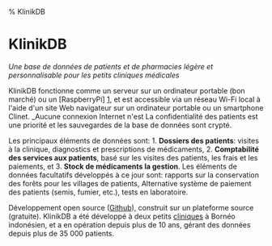 % KlinikDB

# KlinikDB

_Une base de données de patients et de pharmacies légère et
personnalisable pour les petits cliniques médicales_

KlinikDB fonctionne comme un serveur sur un ordinateur portable (bon
marché) ou un [RaspberryPi] [1], et est accessible via un réseau Wi-Fi
local à l'aide d'un site Web navigateur sur un ordinateur portable ou
un smartphone Clinet. _Aucune connexion Internet n'est La
confidentialité des patients est une priorité et les sauvegardes de la
base de données sont crypté.

Les principaux éléments de données sont: 1. **Dossiers des patients**:
visites à la clinique, diagnostics et prescriptions de médicaments,
2. **Comptabilité des services aux patients**, basé sur les visites
des patients, les frais et les paiements, et 3. **Stock de médicaments
la gestion**. Les éléments de données facultatifs développés à ce jour
sont: rapports sur la conservation des forêts pour les villages de
patients, Alternative système de paiement des patients (semis, fumier,
etc.), tests en laboratoire.

Développement open source ([Github][2]), construit sur un plateforme
source (gratuite). KlinikDB a été développé à deux petits
[cliniques][3] à Bornéo indonésien, et a en opération depuis plus de
10 ans, gérant des données depuis plus de 35 000 patients.

<!--

_A lightweight, customizable patient and pharmacy database for small
medical clinics_

KlinikDB runs as a server on either a (cheap) laptop or a
[RaspberryPi][1], and is accessed via a local wifi network using a web
browser on a clinet laptop or smartphone. _No internet connection is
needed._ Patient privacy is a priority, and database backups are
encrypted.

The core data elements are: 1. **Patient records**: clinic visits,
diagnoses, and drug prescriptions, 2. **Patient services accounting**,
based on patient visits, charges and payments, and 3. **Drug stock
management**.  Optional data elements developed to date are: Integrated
forest conservation reporting for patients’ villages, Alternative
patient payment system (seedlings, manure, etc), Lab tests

Open source development
([Github](https://github.com/camwebb/klinikDB/)), built on an open
source (free) platform. KlinikDB was developed at two small
[clinics](https://alamsehatlestari.org) in Indonesian Borneo, and has
been in daily operation for over 10 years, managing data for over
35,000 patients.

-->

[1]: https://www.raspberrypi.org/products/raspberry-pi-4-model-b/
[2]: https://github.com/camwebb/klinikDB/
[3]: https://alamsehatlestari.org
